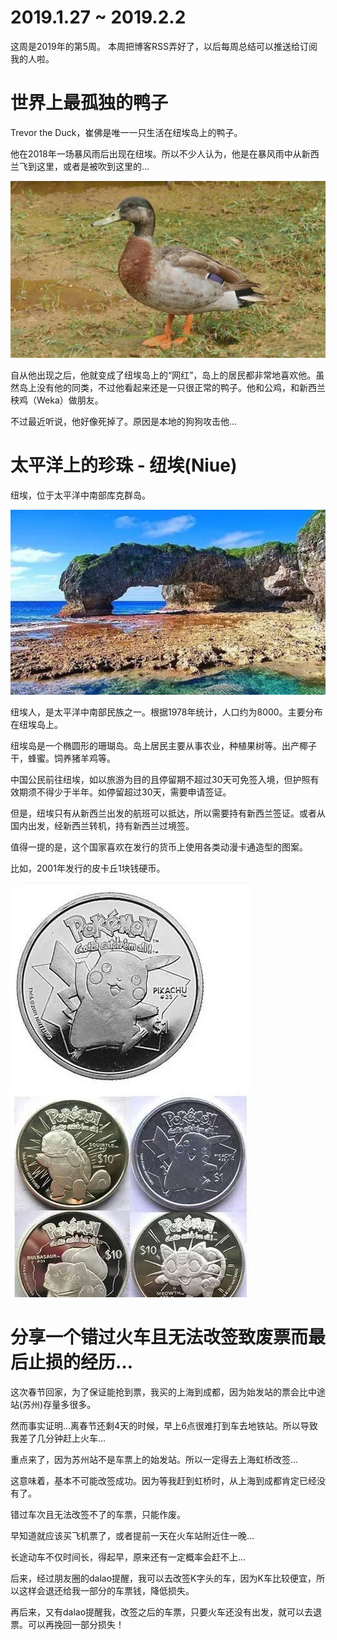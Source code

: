 # 2019.1.27 ~ 2019.2.2

这周是2019年的第5周。
本周把博客RSS弄好了，以后每周总结可以推送给订阅我的人啦。

# 世界上最孤独的鸭子

Trevor the Duck，崔佛是唯一一只生活在纽埃岛上的鸭子。

他在2018年一场暴风雨后出现在纽埃。所以不少人认为，他是在暴风雨中从新西兰飞到这里，或者是被吹到这里的...

![trevor](https://raw.githubusercontent.com/plusplus7/solutions/master/weekly/2019/miscs/week5/trevor_1.jpg)

自从他出现之后，他就变成了纽埃岛上的“网红”，岛上的居民都非常地喜欢他。虽然岛上没有他的同类，不过他看起来还是一只很正常的鸭子。他和公鸡，和新西兰秧鸡（Weka）做朋友。

不过最近听说，他好像死掉了。原因是本地的狗狗攻击他...

# 太平洋上的珍珠 - 纽埃(Niue)

纽埃，位于太平洋中南部库克群岛。

![niue](https://raw.githubusercontent.com/plusplus7/solutions/master/weekly/2019/miscs/week5/niue.jpg)

纽埃人，是太平洋中南部民族之一。根据1978年统计，人口约为8000。主要分布在纽埃岛上。

纽埃岛是一个椭圆形的珊瑚岛。岛上居民主要从事农业，种植果树等。出产椰子干，蜂蜜。饲养猪羊鸡等。

中国公民前往纽埃，如以旅游为目的且停留期不超过30天可免签入境，但护照有效期须不得少于半年。如停留超过30天，需要申请签证。

但是，纽埃只有从新西兰出发的航班可以抵达，所以需要持有新西兰签证。或者从国内出发，经新西兰转机，持有新西兰过境签。

值得一提的是，这个国家喜欢在发行的货币上使用各类动漫卡通造型的图案。

比如，2001年发行的皮卡丘1块钱硬币。

![coins](https://raw.githubusercontent.com/plusplus7/solutions/master/weekly/2019/miscs/week5/niue_coins.jpg)

# 分享一个错过火车且无法改签致废票而最后止损的经历…

这次春节回家，为了保证能抢到票，我买的上海到成都，因为始发站的票会比中途站(苏州)存量多很多。

然而事实证明…离春节还剩4天的时候，早上6点很难打到车去地铁站。所以导致我差了几分钟赶上火车…

重点来了，因为苏州站不是车票上的始发站。所以一定得去上海虹桥改签…

这意味着，基本不可能改签成功。因为等我赶到虹桥时，从上海到成都肯定已经没有了。

错过车次且无法改签不了的车票，只能作废。

早知道就应该买飞机票了，或者提前一天在火车站附近住一晚…

长途动车不仅时间长，得起早，原来还有一定概率会赶不上…

后来，经过朋友圈的dalao提醒，我可以去改签K字头的车，因为K车比较便宜，所以这样会退还给我一部分的车票钱，降低损失。

再后来，又有dalao提醒我，改签之后的车票，只要火车还没有出发，就可以去退票。可以再挽回一部分损失！
